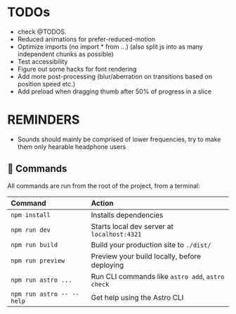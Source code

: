 # TODOs

- check @TODOS.
- Reduced animations for prefer-reduced-motion
- Optimize imports (no import \* from ...) (also split js into as many independent chunks as possible)
- Test accessibility
- Figure out some hacks for font rendering
- Add more post-processing (blur/aberration on transitions based on position speed etc.)
- Add preload when dragging thumb after 50% of progress in a slice

# REMINDERS

- Sounds should mainly be comprised of lower frequencies, try to make them only hearable headphone users

## 🧞 Commands

All commands are run from the root of the project, from a terminal:

| Command                   | Action                                           |
| :------------------------ | :----------------------------------------------- |
| `npm install`             | Installs dependencies                            |
| `npm run dev`             | Starts local dev server at `localhost:4321`      |
| `npm run build`           | Build your production site to `./dist/`          |
| `npm run preview`         | Preview your build locally, before deploying     |
| `npm run astro ...`       | Run CLI commands like `astro add`, `astro check` |
| `npm run astro -- --help` | Get help using the Astro CLI                     |
